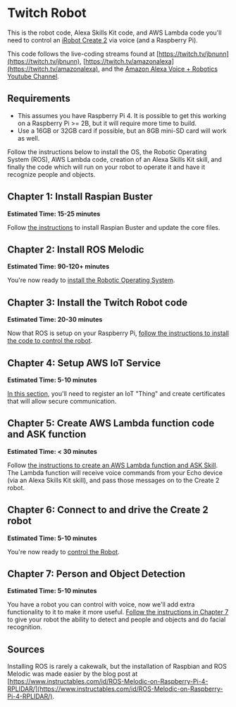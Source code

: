 # Twitch Robot

This is the robot code, Alexa Skills Kit code, and AWS Lambda code you'll need to control an [iRobot Create 2](https://www.irobot.com/about-irobot/stem/create-2) via voice (and a Raspberry Pi).

This code follows the live-coding streams found at [https://twitch.tv/jbnunn](https://twitch.tv/jbnunn), [https://twitch.tv/amazonalexa](https://twitch.tv/amazonalexa), and the [Amazon Alexa Voice + Robotics Youtube Channel](https://www.youtube.com/playlist?list=PL2KJmkHeYQTNKbeNmYxs-CY3AhPJcl61U).

## Requirements

* This assumes you have Raspberry Pi 4. It is possible to get this working on a Raspberry Pi >= 2B, but it will require more time to build. 
* Use a 16GB or 32GB card if possible, but an 8GB mini-SD card will work as well.

Follow the instructions below to install the OS, the Robotic Operating System (ROS), AWS Lambda code, creation of an Alexa Skills Kit skill, and finally the code which will run on your robot to operate it and have it recognize people and objects.

## Chapter 1: Install Raspian Buster

**Estimated Time: 15-25 minutes**

Follow [the instructions](./Chapter1-Raspbian.md) to install Raspian Buster and update the core files. 

## Chapter 2: Install ROS Melodic

**Estimated Time: 90-120+ minutes**

You're now ready to [install the Robotic Operating System](./Chapter2-ROS.md). 

## Chapter 3: Install the Twitch Robot code

**Estimated Time: 20-30 minutes**

Now that ROS is setup on your Raspberry Pi, [follow the instructions to install the code to control the robot](./Chapter3-RobotCode.md). 

## Chapter 4: Setup AWS IoT Service

**Estimated Time: 5-10 minutes**

[In this section](./Chapter4-IoT), you'll need to register an IoT "Thing" and create certificates that will allow secure communication.

## Chapter 5: Create AWS Lambda function code and ASK function

**Estimated Time: < 30 minutes**

Follow [the instructions to create an AWS Lambda function and ASK Skill](./Chapter5-Lambda-ASK.md). The Lambda function will receive voice commands from your Echo device (via an Alexa Skills Kit skill), and pass those messages on to the Create 2 robot. 

## Chapter 6: Connect to and drive the Create 2 robot

**Estimated Time: 5-10 minutes**

You're now ready to [control the Robot](./Chapter6-Control.md). 

## Chapter 7: Person and Object Detection

**Estimated Time: 5-10 minutes**

You have a robot you can control with voice, now we'll add extra functionality to it to make it more useful. [Follow the instructions in Chapter 7](./Chapter7-Person-Object-Detection.md) to give your robot the ability to detect and people and objects and do facial recognition.

## Sources

Installing ROS is rarely a cakewalk, but the installation of Raspbian and ROS Melodic was made easier by the blog post at [https://www.instructables.com/id/ROS-Melodic-on-Raspberry-Pi-4-RPLIDAR/](https://www.instructables.com/id/ROS-Melodic-on-Raspberry-Pi-4-RPLIDAR/).


